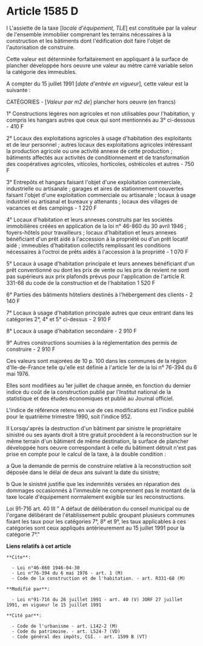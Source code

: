 # Article 1585 D

I L'assiette de la taxe [*locale d'équipement, TLE*] est constituée par la valeur de l'ensemble immobilier comprenant les
terrains nécessaires à la construction et les bâtiments dont l'édification doit faire l'objet de l'autorisation de
construire.

Cette valeur est déterminée forfaitairement en appliquant à la surface de plancher développée hors oeuvre une valeur au mètre
carré variable selon la catégorie des immeubles.

A compter du 15 juillet 1991 [*date d'entrée en vigueur*], cette valeur est la suivante :

CATÉGORIES - [*Valeur par m2 de*] plancher hors oeuvre (en francs)

1° Constructions légères non agricoles et non utilisables pour l'habitation, y compris les hangars autres que ceux qui sont
mentionnés au 3° ci-dessous - 410 F

2° Locaux des exploitations agricoles à usage d'habitation des exploitants et de leur personnel ; autres locaux des
exploitations agricoles intéressant la production agricole ou une activité annexe de cette production ; bâtiments affectés
aux activités de conditionnement et de transformation des coopératives agricoles, viticoles, horticoles, ostréicoles et
autres - 750 F

3° Entrepôts et hangars faisant l'objet d'une exploitation commerciale, industrielle ou artisanale ; garages et aires de
stationnement couvertes faisant l'objet d'une exploitation commerciale ou artisanale ; locaux à usage industriel ou artisanal
et bureaux y attenants ; locaux des villages de vacances et des campings - 1 220 F

4° Locaux d'habitation et leurs annexes construits par les sociétés immobilières créées en application de la loi n° 46-860 du
30 avril 1946 ; foyers-hôtels pour travailleurs ; locaux d'habitation et leurs annexes bénéficiant d'un prêt aidé à
l'accession à la propriété ou d'un prêt locatif aidé ; immeubles d'habitation collectifs remplissant les conditions
nécessaires à l'octroi de prêts aidés à l'accession à la propriété - 1 070 F

5° Locaux à usage d'habitation principale et leurs annexes bénéficiant d'un prêt conventionné ou dont les prix de vente ou
les prix de revient ne sont pas supérieurs aux prix plafonds prévus pour l'application de l'article R. 331-68 du code de la
construction et de l'habitation 1 520 F

6° Parties des bâtiments hôteliers destinés à l'hébergement des clients - 2 140 F

7° Locaux à usage d'habitation principale autres que ceux entrant dans les catégories 2°, 4° et 5° ci-dessus - 2 910 F

8° Locaux à usage d'habitation secondaire - 2 910 F

9° Autres constructions soumises à la réglementation des permis de construire - 2 910 F

Ces valeurs sont majorées de 10 p. 100 dans les communes de la région d'Ile-de-France telle qu'elle est définie à l'article
1er de la loi n° 76-394 du 6 mai 1976.

Elles sont modifiées au 1er juillet de chaque année, en fonction du dernier indice du coût de la construction publié par
l'Institut national de la statistique et des études économiques et publié au Journal officiel.

L'indice de référence retenu en vue de ces modifications est l'indice publié pour le quatrième trimestre 1990, soit l'indice
952.

II  Lorsqu'après la destruction d'un bâtiment par sinistre le propriétaire sinistré ou ses ayants droit à titre gratuit
procèdent à la reconstruction sur le même terrain d'un bâtiment de même destination, la surface de plancher développée hors
oeuvre correspondant à celle du bâtiment détruit n'est pas prise en compte pour le calcul de la taxe, à la double condition :

a  Que la demande de permis de construire relative à la reconstruction soit déposée dans le délai de deux ans suivant la date
du sinistre;

b  Que le sinistré justifie que les indemnités versées en réparation des dommages occasionnés à l'immeuble ne comprennent pas
le montant de la taxe locale d'équipement normalement exigible sur les reconstructions.

Loi 91-716 art. 40 III " A défaut de délibération du conseil municipal ou de l'organe délibérant de l'établissement public
groupant plusieurs communes fixant les taux pour les catégories 7°, 8° et 9°, les taux applicables à ces catégories sont ceux
appliqués antérieurement au 15 juillet 1991 pour la catégorie 7°."

**Liens relatifs à cet article**

	**Cite**:

	  - Loi n°46-860 1946-04-30
	  - Loi n°76-394 du 6 mai 1976 - art. 1 (M)
	  - Code de la construction et de l'habitation. - art. R331-68 (M)

	**Modifié par**:

	  - Loi n°91-716 du 26 juillet 1991 - art. 40 (V) JORF 27 juillet 1991, en vigueur le 15 juillet 1991

	**Cité par**:

	  - Code de l'urbanisme - art. L142-2 (M)
	  - Code du patrimoine. - art. L524-7 (VD)
	  - Code général des impôts, CGI. - art. 1599 B (VT)
